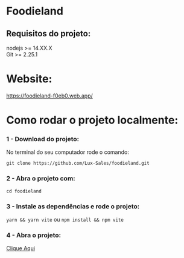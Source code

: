 # Foodieland

## Requisitos do projeto:
nodejs >= 14.XX.X <br/>
Git >= 2.25.1

# Website:

https://foodieland-f0eb0.web.app/

# Como rodar o projeto localmente:

### 1 - Download do projeto:

No terminal do seu computador rode o comando:

`git clone https://github.com/Lux-Sales/foodieland.git`

### 2 - Abra o projeto com:

`cd foodieland`

### 3 - Instale as dependências e rode o projeto:

`yarn && yarn vite`
ou
`npm install && npm vite`

### 4 - Abra o projeto:

[Clique Aqui](http://localhost:3000)

<!-- ## Tecnologias Utilizadas:
<ol>
  <li>React</li>
  <li>Typescript</li>
  <li>Firebase</li>
  <li>Styled Components</li>
  <li>Material UI</li>

</ol> -->
